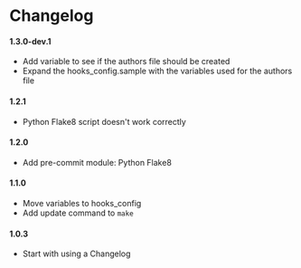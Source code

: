 # Changelog

#### 1.3.0-dev.1
* Add variable to see if the authors file should be created
* Expand the hooks_config.sample with the variables used for the authors file

#### 1.2.1
* Python Flake8 script doesn't work correctly

#### 1.2.0
* Add pre-commit module: Python Flake8

#### 1.1.0
* Move variables to hooks_config
* Add update command to `make`

#### 1.0.3
* Start with using a Changelog
